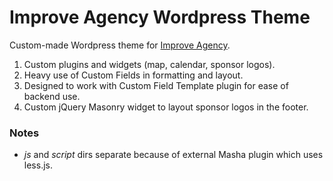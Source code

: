 # Improve Agency Wordpress Theme

Custom-made Wordpress theme for [Improve Agency](http://improve-agency.com).

1. Custom plugins and widgets (map, calendar, sponsor logos).
2. Heavy use of Custom Fields in formatting and layout.
3. Designed to work with Custom Field Template plugin for ease of backend use.
4. Custom jQuery Masonry widget to layout sponsor logos in the footer.

### Notes

* _js_ and _script_ dirs separate because of external Masha plugin which uses less.js.

